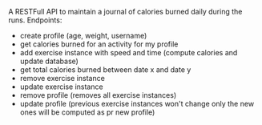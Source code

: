 
A RESTFull API to maintain a journal of calories burned daily during the runs. 
Endpoints:
- create profile (age, weight, username) 
- get calories burned for an activity for my profile 
- add exercise instance with speed and time (compute calories and update database) 
- get total calories burned between date x and date y 
- remove exercise instance 
- update exercise instance 
- remove profile (removes all exercise instances) 
- update profile (previous exercise instances won't change only the new ones will be computed as pr new profile)
